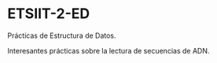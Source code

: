 # ETSIIT-2-ED
Prácticas de Estructura de Datos. 

Interesantes prácticas sobre la lectura de secuencias de ADN.
